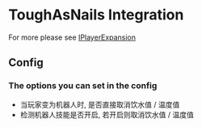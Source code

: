 # ToughAsNails Integration

For more please see [IPlayerExpansion](../IPlayerExpansion.md#toughasnails)

## Config

### The options you can set in the config

* 当玩家变为机器人时, 是否直接取消饮水值 / 温度值
* 检测机器人技能是否开启, 若开启则取消饮水值 / 温度值
